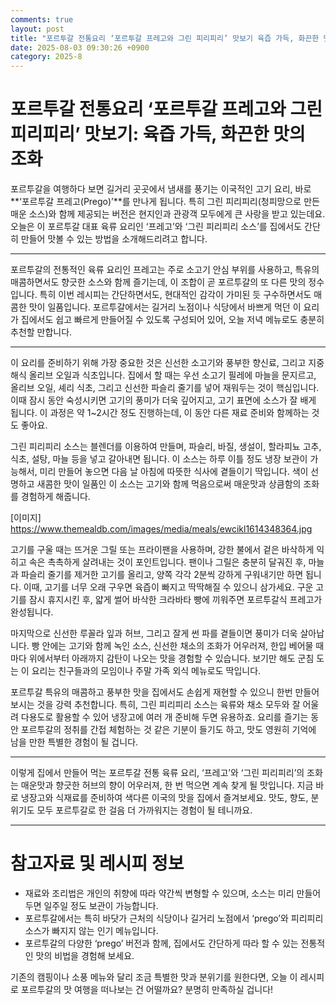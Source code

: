 ```yaml
---
comments: true
layout: post
title: "포르투갈 전통요리 ‘포르투갈 프레고와 그린 피리피리’ 맛보기 육즙 가득, 화끈한 맛의 조화"
date: 2025-08-03 09:30:26 +0900
category: 2025-8
---
```


# 포르투갈 전통요리 ‘포르투갈 프레고와 그린 피리피리’ 맛보기: 육즙 가득, 화끈한 맛의 조화

포르투갈을 여행하다 보면 길거리 곳곳에서 냄새를 풍기는 이국적인 고기 요리, 바로 **‘포르투갈 프레고(Prego)’**를 만나게 됩니다. 특히 그린 피리피리(청피망으로 만든 매운 소스)와 함께 제공되는 버전은 현지인과 관광객 모두에게 큰 사랑을 받고 있는데요. 오늘은 이 포르투갈 대표 육류 요리인 ‘프레고’와 ‘그린 피리피리 소스’를 집에서도 간단히 만들어 맛볼 수 있는 방법을 소개해드리려고 합니다.

---

포르투갈의 전통적인 육류 요리인 프레고는 주로 소고기 안심 부위를 사용하고, 특유의 매콤하면서도 향긋한 소스와 함께 즐기는데, 이 조합이 곧 포르투갈의 또 다른 맛의 정수입니다. 특히 이번 레시피는 간단하면서도, 현대적인 감각이 가미된 듯 구수하면서도 매콤한 맛이 일품입니다. 포르투갈에서는 길거리 노점이나 식당에서 바쁘게 먹던 이 요리가 집에서도 쉽고 빠르게 만들어질 수 있도록 구성되어 있어, 오늘 저녁 메뉴로도 충분히 추천할 만합니다.

---

이 요리를 준비하기 위해 가장 중요한 것은 신선한 소고기와 풍부한 향신료, 그리고 지중해식 올리브 오일과 식초입니다. 집에서 할 때는 우선 소고기 필레에 마늘을 문지르고, 올리브 오일, 셰리 식초, 그리고 신선한 파슬리 줄기를 넣어 재워두는 것이 핵심입니다. 이때 잠시 동안 숙성시키면 고기의 풍미가 더욱 깊어지고, 고기 표면에 소스가 잘 배게 됩니다. 이 과정은 약 1~2시간 정도 진행하는데, 이 동안 다른 재료 준비와 함께하는 것도 좋아요.

그린 피리피리 소스는 블렌더를 이용하여 만들며, 파슬리, 바질, 생설이, 할라피뇨 고추, 식초, 설탕, 마늘 등을 넣고 갈아내면 됩니다. 이 소스는 하루 이틀 정도 냉장 보관이 가능해서, 미리 만들어 놓으면 다음 날 아침에 따뜻한 식사에 곁들이기 딱입니다. 색이 선명하고 새콤한 맛이 일품인 이 소스는 고기와 함께 먹음으로써 매운맛과 상큼함의 조화를 경험하게 해줍니다.

[이미지]
https://www.themealdb.com/images/media/meals/ewcikl1614348364.jpg

고기를 구울 때는 뜨거운 그릴 또는 프라이팬을 사용하며, 강한 불에서 겉은 바삭하게 익히고 속은 촉촉하게 살려내는 것이 포인트입니다. 팬이나 그릴은 충분히 달궈진 후, 마늘과 파슬리 줄기를 제거한 고기를 올리고, 양쪽 각각 2분씩 강하게 구워내기만 하면 됩니다. 이때, 고기를 너무 오래 구우면 육즙이 빠지고 딱딱해질 수 있으니 삼가세요. 구운 고기를 잠시 휴지시킨 후, 얇게 썰어 바삭한 크라바타 빵에 끼워주면 포르투갈식 프레고가 완성됩니다.

마지막으로 신선한 루꼴라 잎과 허브, 그리고 잘게 썬 파를 곁들이면 풍미가 더욱 살아납니다. 빵 안에는 고기와 함께 녹인 소스, 신선한 채소의 조화가 어우러져, 한입 베어물 때마다 위에서부터 아래까지 감탄이 나오는 맛을 경험할 수 있습니다. 보기만 해도 군침 도는 이 요리는 친구들과의 모임이나 주말 가족 외식 메뉴로도 딱입니다. 

포르투갈 특유의 매콤하고 풍부한 맛을 집에서도 손쉽게 재현할 수 있으니 한번 만들어보시는 것을 강력 추천합니다. 특히, 그린 피리피리 소스는 육류와 채소 모두와 잘 어울려 다용도로 활용할 수 있어 냉장고에 여러 개 준비해 두면 유용하죠. 요리를 즐기는 동안 포르투갈의 정취를 간접 체험하는 것 같은 기분이 들기도 하고, 맛도 영원히 기억에 남을 만한 특별한 경험이 될 겁니다.

---

이렇게 집에서 만들어 먹는 포르투갈 전통 육류 요리, ‘프레고’와 ‘그린 피리피리’의 조화는 매운맛과 향긋한 허브의 향이 어우러져, 한 번 먹으면 계속 찾게 될 맛입니다. 지금 바로 냉장고와 식재료를 준비하여 색다른 이국의 맛을 집에서 즐겨보세요. 맛도, 향도, 분위기도 모두 포르투갈로 한 걸음 더 가까워지는 경험이 될 테니까요.

---

# 참고자료 및 레시피 정보
- 재료와 조리법은 개인의 취향에 따라 약간씩 변형할 수 있으며, 소스는 미리 만들어두면 일주일 정도 보관이 가능합니다. 
- 포르투갈에서는 특히 바닷가 근처의 식당이나 길거리 노점에서 ‘prego’와 피리피리 소스가 빠지지 않는 인기 메뉴입니다.
- 포르투갈의 다양한 ‘prego’ 버전과 함께, 집에서도 간단하게 따라 할 수 있는 전통적인 맛의 비법을 경험해 보세요. 

기존의 캠핑이나 소풍 메뉴와 달리 조금 특별한 맛과 분위기를 원한다면, 오늘 이 레시피로 포르투갈의 맛 여행을 떠나보는 건 어떨까요? 분명히 만족하실 겁니다!